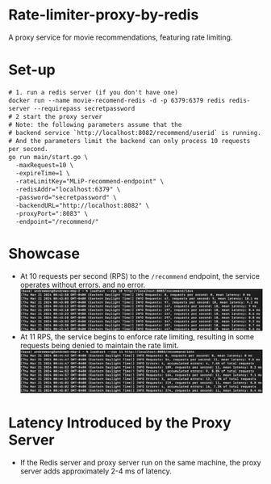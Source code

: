 # Rate-limiter-proxy-by-redis
A proxy service for movie recommendations, featuring rate limiting.

# Set-up
```shell
# 1. run a redis server (if you don't have one)
docker run --name movie-recomend-redis -d -p 6379:6379 redis redis-server --requirepass secretpassword
# 2 start the proxy server
# Note: the following parameters assume that the
# backend service `http://localhost:8082/recommend/userid` is running.
# And the parameters limit the backend can only process 10 requests per second.
go run main/start.go \
  -maxRequest=10 \
  -expireTime=1 \
  -rateLimitKey="MLiP-recommend-endpoint" \
  -redisAddr="localhost:6379" \
  -password="secretpassword" \
  -backendURL="http://localhost:8082" \
  -proxyPort=":8083" \
  -endpoint="/recommend/"
```

# Showcase
-  At 10 requests per second (RPS) to the `/recommend` endpoint, the service operates without errors.
and no error.
![img.png](images/img.png)
- At 11 RPS, the service begins to enforce rate limiting, resulting in some requests being denied to maintain the rate limit.
![img.png](images/img1.png)

# Latency Introduced by the Proxy Server
- If the Redis server and proxy server run on the same machine, the proxy server adds approximately 2-4 ms of latency.
